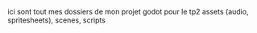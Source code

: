 ici sont tout mes dossiers de mon projet godot pour le tp2
assets (audio, spritesheets), scenes, scripts
